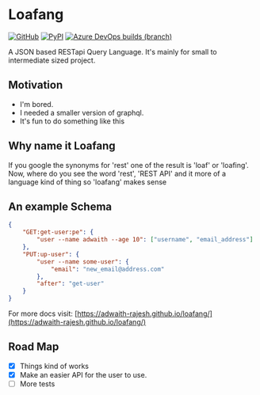 # Loafang

[![GitHub](https://img.shields.io/github/license/Adwaith-Rajesh/loafang?style=for-the-badge)](LICENSE)
[![PyPI](https://img.shields.io/pypi/v/loafang?color=light&style=for-the-badge)](https://pypi.org/project/loafang/)
[![Azure DevOps builds (branch)](https://img.shields.io/azure-devops/build/adwaithrajesh/8d11fcc8-9bf7-41cf-95af-bd240456c13e/9/master?label=azure%20pipelines&style=for-the-badge)](https://dev.azure.com/adwaithrajesh/adwaith/_build?definitionId=9)

A JSON based RESTapi Query Language. It's mainly for small to intermediate sized project.

## Motivation

- I'm bored.
- I needed a smaller version of graphql.
- It's fun to do something like this

## Why name it Loafang

If you google the synonyms for 'rest' one of the result is 'loaf' or 'loafing'. Now, where do you see the word 'rest', 'REST API' and it more of a language kind of thing so
'loafang' makes sense

## An example Schema

```json
{
	"GET:get-user:pe": {
		"user --name adwaith --age 10": ["username", "email_address"]
	},
	"PUT:up-user": {
		"user --name some-user": {
			"email": "new_email@address.com"
		},
		"after": "get-user"
	}
}
```

For more docs visit: [https://adwaith-rajesh.github.io/loafang/](https://adwaith-rajesh.github.io/loafang/)

## Road Map

- [x] Things kind of works
- [x] Make an easier API for the user to use.
- [ ] More tests
